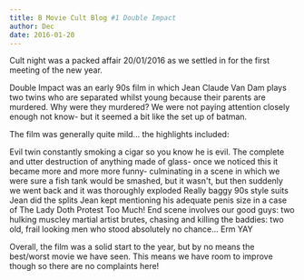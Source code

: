 ```yaml
---
title: B Movie Cult Blog #1 Double Impact
author: Dec
date: 2016-01-20
---
```

Cult night was a packed affair 20/01/2016 as we settled in for the first meeting of the new year.

Double Impact was an early  90s film in which Jean Claude Van Dam plays two twins who are separated whilst young because their parents are murdered. Why were they murdered? We were not paying attention closely enough not know- but it seemed a bit like the set up of batman.

The film was generally quite mild... the highlights included:

Evil twin constantly smoking a cigar so you know he is evil.
The complete and utter destruction of anything made of glass- once we noticed this it became more and more more funny- culminating in a scene in which we were sure a fish tank would be smashed, but it wasn't, but then suddenly we went back and it was thoroughly exploded
Really baggy 90s style suits
Jean did the splits
Jean kept mentioning his adequate penis size in a case of The Lady Doth Protest Too Much!
End scene involves our good guys: two hulking muscley martial artist brutes, chasing and killing the baddies: two old, frail looking men who stood absolutely no chance... Erm YAY

Overall, the film was a solid start to the year, but by no means the best/worst movie we have seen. This means we have room to improve though so there are no complaints here!